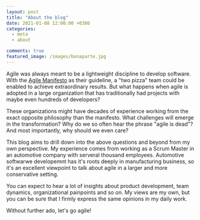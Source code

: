 ```yaml
---
layout: post
title: "About the blog"
date: 2021-01-08 12:00:00 +0300
categories: 
  - meta
  - about

comments: true
featured_image: /images/bonaparte.jpg
---
```


Agile was always meant to be a lightweight discipline to develop software. With the [Agile Manifesto](https://agilemanifesto.org/) as their guideline, a "two pizza" team could be enabled to achieve extraordinary results. But what happens when agile is adopted in a large organization that has traditionally had projects with maybe even hundreds of developers? 

These organizations might have decades of experience working from the exact opposite philosophy than the manifesto. What challenges will emerge in the transformation? Why do we so often hear the phrase "agile is dead"? And most importantly, why should we even care?

<!-- excerpt-end -->
This blog aims to drill down into the above questions and beyond from my own perspective. My experience comes from working as a Scrum Master in an automotive company with serveral thousand employees. Automotive softwarwe developemnt has it's roots deeply in manufacturing business, so it's an excellent viewpoint to talk about agile in a larger and more conservative setting. 

You can expect to hear a lot of insights about product development, team dynamics, organizational painpoints and so on. My views are my own, but you can be sure that I firmly express the same opinions in my daily work. 

Without further ado, let's go agile!

